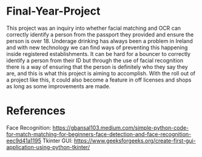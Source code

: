 # Final-Year-Project
This project was an inquiry into whether facial matching and OCR can correctly identify a person from the passport they provided and ensure the person is over 18. Underage drinking has always been a problem in Ireland and with new technology we can find ways of preventing this happening inside registered establishments. It can be hard for a bouncer to correctly identify a person from their ID but through the use of facial recognition there is a way of ensuring that the person is definitely who they say they are, and this is what this project is aiming to accomplish. With the roll out of a project like this, it could also become a feature in off licenses and shops as long as some improvements are made. 

# References
Face Recognition: https://gbansal103.medium.com/simple-python-code-for-match-matching-for-beginners-face-detection-and-face-recognition-eec9d41a1195
Tkinter GUI: https://www.geeksforgeeks.org/create-first-gui-application-using-python-tkinter/
